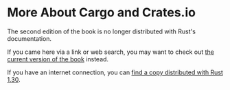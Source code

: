 # More About Cargo and Crates.io

The second edition of the book is no longer distributed with Rust's documentation.

If you came here via a link or web search, you may want to check out [the current
version of the book](/src/ch14-00-more-about-cargo.md) instead.

If you have an internet connection, you can [find a copy distributed with
Rust
1.30](https://doc.rust-lang.org/1.30.0/book/second-edition/ch14-00-more-about-cargo.html).